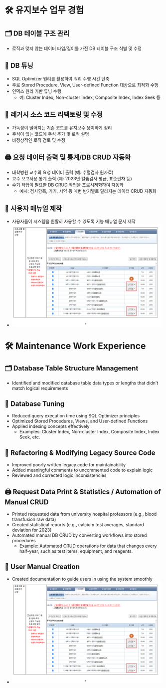 # 🛠️ 유지보수 업무 경험

## 🗂️ DB 테이블 구조 관리
- 로직과 맞지 않는 데이터 타입/길이를 가진 DB 테이블 구조 식별 및 수정

## 🚀 DB 튜닝
- SQL Optimizer 원리를 활용하여 쿼리 수행 시간 단축
- 주로 Stored Procedure, View, User-defined Function 대상으로 최적화 수행
- 인덱스 원리 기반 튜닝 수행
  - 예: Cluster Index, Non-cluster Index, Composite Index, Index Seek 등

## 🔧 레거시 소스 코드 리팩토링 및 수정
- 가독성이 떨어지는 기존 코드를 유지보수 용이하게 정리
- 주석이 없는 코드에 주석 추가 및 로직 설명
- 비정상적인 로직 검토 및 수정

## 🖨️ 요청 데이터 출력 및 통계/DB CRUD 자동화
- 대학병원 교수의 요청 데이터 출력 (예: 수혈검사 원자료)
- 교수 보고서용 통계 출력 (예: 2023년 칼슘검사 평균, 표준편차 등)
- 수기 작업이 필요한 DB CRUD 작업을 프로시저화하여 자동화
  * 예시: 검사항목, 기기, 시약 등 매번 반기별로 달라지는 데이터 CRUD 자동화

## 📘 사용자 매뉴얼 제작
- 사용자들이 시스템을 원활히 사용할 수 있도록 기능 매뉴얼 문서 제작    
- ![alt text](./images/image-temp8.png)


# 🛠️ Maintenance Work Experience

## 🗂️ Database Table Structure Management
- Identified and modified database table data types or lengths that didn't match logical requirements

## 🚀 Database Tuning
- Reduced query execution time using SQL Optimizer principles
- Optimized Stored Procedures, Views, and User-defined Functions
- Applied indexing concepts effectively
  - Examples: Cluster Index, Non-cluster Index, Composite Index, Index Seek, etc.

## 🔧 Refactoring & Modifying Legacy Source Code
- Improved poorly written legacy code for maintainability
- Added meaningful comments to uncommented code to explain logic
- Reviewed and corrected logic inconsistencies

## 🖨️ Request Data Print & Statistics / Automation of Manual CRUD
- Printed requested data from university hospital professors (e.g., blood transfusion raw data)
- Created statistical reports (e.g., calcium test averages, standard deviation for 2023)
- Automated manual DB CRUD by converting workflows into stored procedures
  * Example: Automated CRUD operations for data that changes every half-year, such as test items, equipment, and reagents.

## 📘 User Manual Creation
- Created documentation to guide users in using the system smoothly
- ![alt text](./images/image-temp8.png)